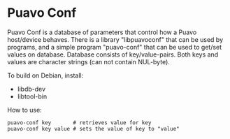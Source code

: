 # Puavo Conf

Puavo Conf is a database of parameters that control how a Puavo
host/device behaves. There is a library "libpuavoconf" that can be used
by programs, and a simple program "puavo-conf" that can be used to
get/set values on database. Database consists of key/value-pairs. Both
keys and values are character strings (can not contain NUL-byte).

To build on Debian, install:

- libdb-dev
- libtool-bin

How to use:

    puavo-conf key       # retrieves value for key
    puavo-conf key value # sets the value of key to "value"
